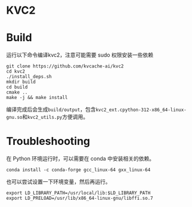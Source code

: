 # KVC2

# Build
运行以下命令编译kvc2，注意可能需要 sudo 权限安装一些依赖
```shell
git clone https://github.com/kvcache-ai/kvc2
cd kvc2
./install_deps.sh
mkdir build
cd build
cmake ..
make -j && make install
```
编译完成后会生成`build/output`，包含`kvc2_ext.cpython-312-x86_64-linux-gnu.so`和`kvc2_utils.py`方便调用。

<!-- # Test
运行以下命令测试kvc2，需要指定一个 disk path 作为测试目录。
```shell
./unit_test.sh ${DISK_PATH}
```
或者运行 python 的测试文件
```shell
python test/pytest_mem_read.py 
``` -->

# Troubleshooting
在 Python 环境运行时，可以需要在 conda 中安装相关的依赖。
```shell
conda install -c conda-forge gcc_linux-64 gxx_linux-64
```

也可以尝试设置一下环境变量，然后再运行。
```shell
export LD_LIBRARY_PATH=/usr/local/lib:$LD_LIBRARY_PATH
export LD_PRELOAD=/usr/lib/x86_64-linux-gnu/libffi.so.7 
```


